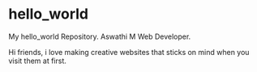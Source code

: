 # hello_world
My hello_world Repository.
Aswathi M
Web Developer.

Hi friends, i love making creative websites that sticks on mind when you visit them at first.
